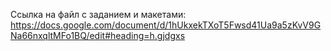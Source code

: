 Ссылка на файл с заданием и макетами: https://docs.google.com/document/d/1hUkxekTXoT5Fwsd41Ua9a5zKvV9GNa66nxqltMFo1BQ/edit#heading=h.gjdgxs
